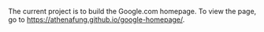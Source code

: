 The current project is to build the Google.com homepage.
To view the page, go to https://athenafung.github.io/google-homepage/.
